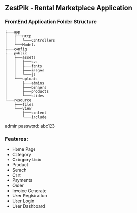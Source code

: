 ## ZestPik - Rental Marketplace Application


### FrontEnd Application Folder Structure

```
├───app
│   ├───Http
│   │   └───Controllers
│   └───Models
├───config
├───public
│   ├───assets
│   │   ├───css
│   │   ├───fonts
│   │   ├───images
│   │   └───js
│   └───uploads
│       ├───admins
│       ├───banners
│       ├───products
│       └───slides
└───resource
    ├───files
    └───view
        ├───content
        └───include
```



admin password: abc123


### Features:

- Home Page
- Category
- Category Lists
- Product
- Serach
- Cart
- Payments
- Order
- Invoice Generate
- User Registration
- User Login
- User Dashboard



